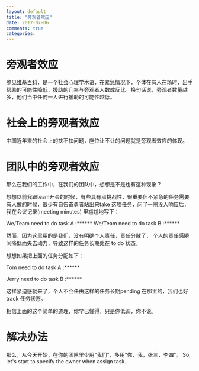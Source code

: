 ```yaml
---
layout: default
title: "旁观者效应"
date: 2017-07-06
comments: true
categories:
---
```



# 旁观者效应
参见[维基百科](https://zh.wikipedia.org/wiki/旁观者效应)，是一个社会心理学术语，在紧急情况下，个体在有人在场时，出手帮助的可能性降低，援助的几率与旁观者人数成反比。换句话说，旁观者数量越多，他们当中任何一人进行援助的可能性越低。

# 社会上的旁观者效应
中国近年来的社会上的扶不扶问题，座位让不让的问题就是旁观者效应的体现。


# 团队中的旁观者效应
那么在我们的工作中，在我们的团队中，想想是不是也有这种现象？

想想以前我跟team开会的时候，有些具有点挑战性，很重要但不紧急的任务需要有人做的时候，很少有自告奋勇者站出来take 这项任务，问了一圈没人响应后， 我在会议记录(meeting minutes) 里尴尬地写下：

We/Team need to do task A :******
We/Team need to do task B :******

然而，因为这里用的是我们，没有明确个人责任，责任分散了，
个人的责任感瞬间降低而失去动力，导致这样的任务长期处在 to do 状态。

想想如果把上面的任务分配如下：

Tom need to do task A :******

Jerry need to do task B :******


这样紧迫感就来了，个人不会任由这样的任务长期pending 在那里的，我们也好track 任务状态。

相信上面的这个简单的道理，你早已懂得，只是你低调，你不说。


# 解决办法

那么，从今天开始，在你的团队里少用“我们”，多用“你，我，张三，李四”。
So, let's start to specify the owner when assign task.
